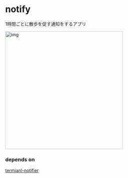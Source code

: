 # notify
1時間ごとに散歩を促す通知をするアプリ

<img width="374" alt="img" src="https://user-images.githubusercontent.com/32477095/92580916-f8847500-f2c9-11ea-90eb-9510fa71680f.png">

### depends on
[termianl-notifier](https://github.com/julienXX/terminal-notifier)
